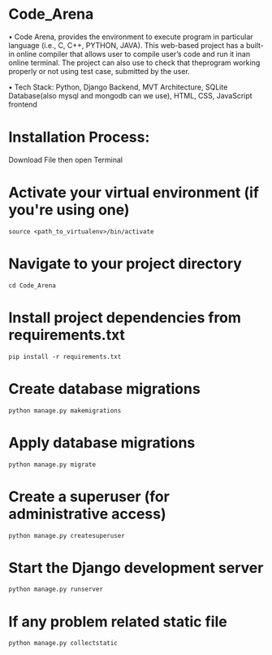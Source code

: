 # Code_Arena
• Code Arena, provides the environment to
execute program in particular language (i.e., C,
C++, PYTHON, JAVA). This web-based project
has a built-in online compiler that allows user to
compile user’s code and run it inan online terminal.
The project can also use to check that theprogram
working properly or not using test case, submitted
by the user.

• Tech Stack: Python, Django Backend, MVT Architecture,
SQLite Database(also mysql and mongodb can we use), HTML, CSS, JavaScript frontend

# Installation Process:

Download File then open Terminal 

# Activate your virtual environment (if you're using one)
`source <path_to_virtualenv>/bin/activate`

# Navigate to your project directory
`cd Code_Arena`

# Install project dependencies from requirements.txt
`pip install -r requirements.txt`

# Create database migrations
`python manage.py makemigrations`

# Apply database migrations
`python manage.py migrate`

# Create a superuser (for administrative access)
`python manage.py createsuperuser`

# Start the Django development server
`python manage.py runserver`

# If any problem related static file
`python manage.py collectstatic`
